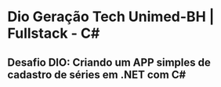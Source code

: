 # Dio Geração Tech Unimed-BH | Fullstack - C#

## Desafio DIO: Criando um APP simples de cadastro de séries em .NET com C#
